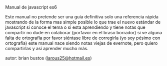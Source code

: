 Manual de javascript es6

Este manual no pretende ser una guía definitiva solo una referencia  rápida
mostrando de la forma mas simple posible lo que trae el nuevo estándar de javascript
si conoce  el tema o si esta aprendiendo y tiene notas que compartir no dude en colaborar (porfavor en el braso borrador)
si ve alguna falta de ortografía por favor siéntase libre de corregirla (yo soy pésimo con ortografía)
este manual nace siendo notas viejas de evernote, pero quiero compartirlas y así aprender mucho más.



autor:
brian bustos (larous25@hotmail.es)
